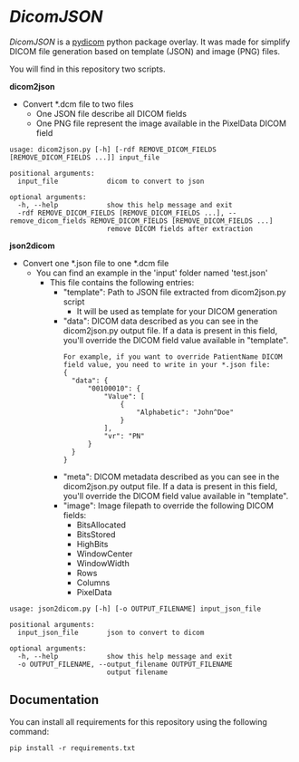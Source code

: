 *DicomJSON*
=======

*DicomJSON* is a [pydicom](https://github.com/pydicom/pydicom) python package overlay.
It was made for simplify DICOM file generation based on template (JSON) and image (PNG) files.

You will find in this repository two scripts.

**dicom2json**
* Convert *.dcm file to two files
  * One JSON file describe all DICOM fields
  * One PNG file represent the image available in the PixelData DICOM field

```
usage: dicom2json.py [-h] [-rdf REMOVE_DICOM_FIELDS [REMOVE_DICOM_FIELDS ...]] input_file

positional arguments:
  input_file            dicom to convert to json

optional arguments:
  -h, --help            show this help message and exit
  -rdf REMOVE_DICOM_FIELDS [REMOVE_DICOM_FIELDS ...], --remove_dicom_fields REMOVE_DICOM_FIELDS [REMOVE_DICOM_FIELDS ...]
                        remove DICOM fields after extraction
```

**json2dicom**
* Convert one *.json file to one *.dcm file
  * You can find an example in the 'input' folder named 'test.json'
    * This file contains the following entries:
      * "template": Path to JSON file extracted from dicom2json.py script
        * It will be used as template for your DICOM generation
      * "data": DICOM data described as you can see in the dicom2json.py output file. If a data is present in this field, you'll override the DICOM field value available in "template".
        ```
        For example, if you want to override PatientName DICOM field value, you need to write in your *.json file:
        {
          "data": {
              "00100010": {
                  "Value": [
                      {
                          "Alphabetic": "John^Doe"
                      }
                  ],
                  "vr": "PN"
              }
          }
        }
        ```
      * "meta": DICOM metadata described as you can see in the dicom2json.py output file. If a data is present in this field, you'll override the DICOM field value available in "template".
      * "image": Image filepath to override the following DICOM fields:
        * BitsAllocated
        * BitsStored
        * HighBits
        * WindowCenter
        * WindowWidth
        * Rows
        * Columns
        * PixelData

```
usage: json2dicom.py [-h] [-o OUTPUT_FILENAME] input_json_file

positional arguments:
  input_json_file       json to convert to dicom

optional arguments:
  -h, --help            show this help message and exit       
  -o OUTPUT_FILENAME, --output_filename OUTPUT_FILENAME       
                        output filename
```

Documentation
-------------
You can install all requirements for this repository using the following command:
```
pip install -r requirements.txt
```